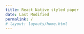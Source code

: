 ```yaml
---
title: React Native styled paper
date: Last Modified
permalink: /
# layout: layouts/home.html
---
```

